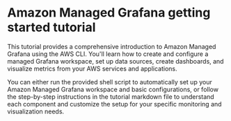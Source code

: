 # Amazon Managed Grafana getting started tutorial

This tutorial provides a comprehensive introduction to Amazon Managed Grafana using the AWS CLI. You'll learn how to create and configure a managed Grafana workspace, set up data sources, create dashboards, and visualize metrics from your AWS services and applications.

You can either run the provided shell script to automatically set up your Amazon Managed Grafana workspace and basic configurations, or follow the step-by-step instructions in the tutorial markdown file to understand each component and customize the setup for your specific monitoring and visualization needs.
